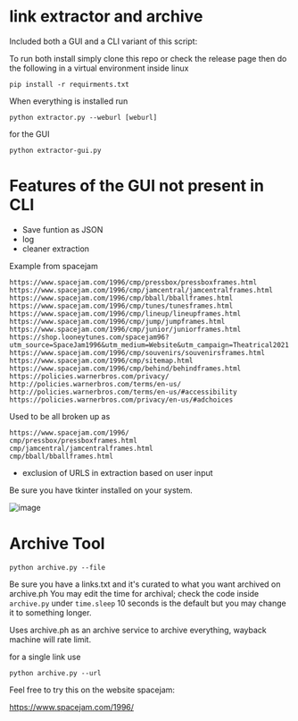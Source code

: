 # link extractor and archive

Included both a GUI and a CLI variant of this script:

To run both install simply clone this repo or check the release page then do the following in a virtual environment inside linux


    pip install -r requirments.txt


When everything is installed run


    python extractor.py --weburl [weburl]


for the GUI

    python extractor-gui.py


# Features of the GUI not present in CLI

* Save funtion as JSON
* log
* cleaner extraction

Example from spacejam

    https://www.spacejam.com/1996/cmp/pressbox/pressboxframes.html
    https://www.spacejam.com/1996/cmp/jamcentral/jamcentralframes.html
    https://www.spacejam.com/1996/cmp/bball/bballframes.html
    https://www.spacejam.com/1996/cmp/tunes/tunesframes.html
    https://www.spacejam.com/1996/cmp/lineup/lineupframes.html
    https://www.spacejam.com/1996/cmp/jump/jumpframes.html
    https://www.spacejam.com/1996/cmp/junior/juniorframes.html
    https://shop.looneytunes.com/spacejam96?utm_source=SpaceJam1996&utm_medium=Website&utm_campaign=Theatrical2021
    https://www.spacejam.com/1996/cmp/souvenirs/souvenirsframes.html
    https://www.spacejam.com/1996/cmp/sitemap.html
    https://www.spacejam.com/1996/cmp/behind/behindframes.html
    https://policies.warnerbros.com/privacy/
    http://policies.warnerbros.com/terms/en-us/
    http://policies.warnerbros.com/terms/en-us/#accessibility
    https://policies.warnerbros.com/privacy/en-us/#adchoices

Used to be all broken up as

    https://www.spacejam.com/1996/
    cmp/pressbox/pressboxframes.html
    cmp/jamcentral/jamcentralframes.html
    cmp/bball/bballframes.html

* exclusion of URLS in extraction based on user input

Be sure you have tkinter installed on your system.

![image](https://github.com/user-attachments/assets/e49f5d1d-247a-4310-b315-d24f36fb92d1)


# Archive Tool


    python archive.py --file

Be sure you have a links.txt and it's curated to what you want archived on archive.ph
You may edit the time for archival; check the code inside `archive.py` under `time.sleep` 10 seconds is the default but you may change it to something longer.

Uses archive.ph as an archive service to archive everything, wayback machine will rate limit.

for a single link use

    python archive.py --url

Feel free to try this on the website spacejam:

https://www.spacejam.com/1996/
